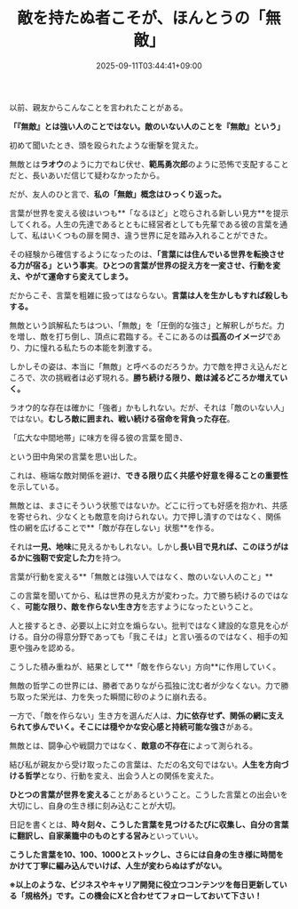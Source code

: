 ﻿---
title: "敵を持たぬ者こそが、ほんとうの「無敵」"
date: 2025-09-11T03:44:41+09:00
draft: false
---

以前、親友からこんなことを言われたことがある。

**「『無敵』とは強い人のことではない。敵のいない人のことを『無敵』という」**

初めて聞いたとき、頭を殴られたような衝撃を覚えた。

無敵とは**ラオウ**のように力でねじ伏せ、**範馬勇次郎**のように恐怖で支配することだと、長いあいだ信じて疑わなかったから。

だが、友人のひと言で、**私の「無敵」概念はひっくり返った。**

言葉が世界を変える彼はいつも**「なるほど」と唸らされる新しい見方**を提示してくれる。人生の先達であるとともに経営者としても先輩である彼の言葉を通して、私はいくつもの扉を開き、違う世界に足を踏み入れることができた。

その経験から確信するようになったのは、**「言葉には住んでいる世界を転換させる力が宿る」という事実**。**ひとつの言葉が世界の捉え方を一変させ、行動を変え、やがて運命すら変えてしまう。**

だからこそ、言葉を粗雑に扱ってはならない。**言葉は人を生かしもすれば殺しもする。**

無敵という誤解私たちはつい、「無敵」を「圧倒的な強さ」と解釈しがちだ。力を増し、敵を打ち倒し、頂点に君臨する。そこにあるのは**孤高のイメージ**であり、力に憧れる私たちの本能を刺激する。

しかしその姿は、本当に「無敵」と呼べるのだろうか。力で敵を押さえ込んだところで、次の挑戦者は必ず現れる。**勝ち続ける限り、敵は減るどころか増えていく。**

ラオウ的な存在は確かに「強者」かもしれない。だが、それは「敵のいない人」ではない。**むしろ敵に囲まれ、戦い続ける宿命を背負った存在**。

「広大な中間地帯」に味方を得る彼の言葉を聞き、

という田中角栄の言葉を思い出した。

これは、極端な敵対関係を避け、**できる限り広く共感や好意を得ることの重要性**を示している。

無敵とは、まさにそういう状態ではないか。どこに行っても好感を抱かれ、共感を寄せられ、少なくとも敵意を向けられない。力で押し潰すのではなく、関係性の網を広げることで**「敵が存在しない」状態**を作る。

それは**一見、地味**に見えるかもしれない。しかし**長い目で見れば、このほうがはるかに強靭で安定した力**を持つ。

言葉が行動を変える**「無敵とは強い人ではなく、敵のいない人のこと」**

この言葉を聞いてから、私は世界の見え方が変わった。力で勝ち続けるのではなく、**可能な限り、敵を作らない生き方**を志すようになったということ。

人と接するとき、必要以上に対立を煽らない。批判ではなく建設的な意見を心がける。自分の得意分野であっても「我こそは」と言い張るのではなく、相手の知恵や強みを認める。

こうした積み重ねが、結果として**「敵を作らない」方向**に作用していく。

無敵の哲学この世界には、勝者でありながら孤独に沈む者が少なくない。力で勝ち取った栄光は、力を失った瞬間に砂のように崩れ去る。

一方で、「敵を作らない」生き方を選んだ人は、**力に依存せず、関係の網に支えられて歩んでいく。**そこには**穏やかな安心感と持続可能な強さ**がある。

無敵とは、闘争心や戦闘力ではなく、**敵意の不存在**によって測られる。

結び私が親友から受け取ったこの言葉は、ただの名文句ではない。**人生を方向づける哲学**となり、行動を変え、出会う人との関係を変えた。

**ひとつの言葉が世界を変える**ことがあるということ。こうした言葉との出会いを大切にし、自身の生き様に刻み込むことが大切。

日記を書くとは、**時々刻々、こうした言葉を見つけるたびに収集し、自分の言葉に翻訳し、自家薬籠中のものとする営み**といっていい。

**こうした言葉を10、100、1000とストックし、さらには自身の生き様に時間をかけて丁寧に編み込んでいけば、人生が変わらぬはずがない。**



**※以上のような、ビジネスやキャリア開発に役立つコンテンツを毎日更新している「規格外」です。この機会にXと合わせてフォローしておいて下さい！**